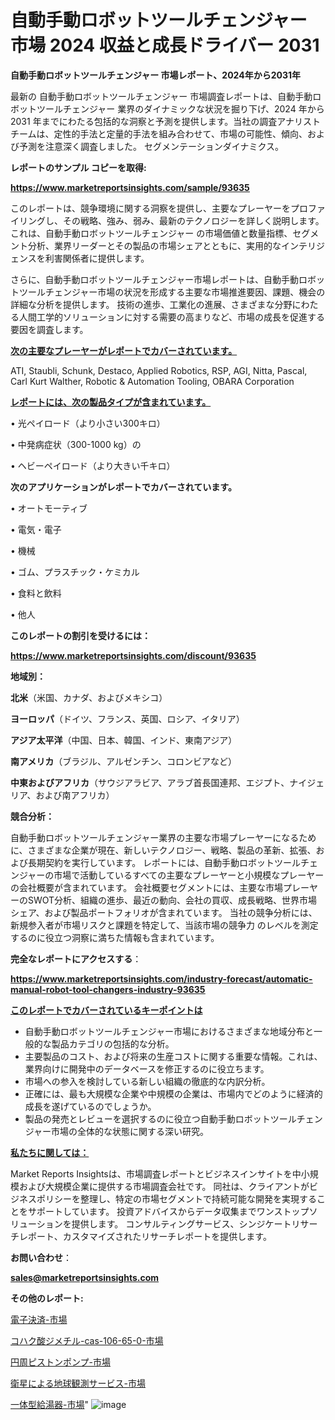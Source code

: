 # 自動手動ロボットツールチェンジャー 市場 2024 収益と成長ドライバー 2031

<strong>自動手動ロボットツールチェンジャー 市場レポート、2024年から2031年</strong>

最新の 自動手動ロボットツールチェンジャー 市場調査レポートは、自動手動ロボットツールチェンジャー 業界のダイナミックな状況を掘り下げ、2024 年から 2031 年までにわたる包括的な洞察と予測を提供します。当社の調査アナリスト チームは、定性的手法と定量的手法を組み合わせて、市場の可能性、傾向、および予測を注意深く調査しました。 セグメンテーションダイナミクス。



<strong>レポートのサンプル コピーを取得:</strong> <a href=https://www.marketreportsinsights.com/sample/93635>

<strong><u>https://www.marketreportsinsights.com/sample/93635</u></strong></a>

このレポートは、競争環境に関する洞察を提供し、主要なプレーヤーをプロファイリングし、その戦略、強み、弱み、最新のテクノロジーを詳しく説明します。 これは、自動手動ロボットツールチェンジャー の市場価値と数量指標、セグメント分析、業界リーダーとその製品の市場シェアとともに、実用的なインテリジェンスを利害関係者に提供します。

さらに、自動手動ロボットツールチェンジャー市場レポートは、自動手動ロボットツールチェンジャー市場の状況を形成する主要な市場推進要因、課題、機会の詳細な分析を提供します。 技術の進歩、工業化の進展、さまざまな分野にわたる人間工学的ソリューションに対する需要の高まりなど、市場の成長を促進する要因を調査します。



<strong><u>次の主要なプレーヤーがレポートでカバーされています。</u></strong>

ATI, Staubli, Schunk, Destaco, Applied Robotics, RSP, AGI, Nitta, Pascal, Carl Kurt Walther, Robotic & Automation Tooling, OBARA Corporation



<strong><u><b>レポートには、次の製品タイプが含まれています。</b></u></strong>

• 光ペイロード（より小さい300キロ）

• 中発病症状（300-1000 kg）の

• ヘビーペイロード（より大きい千キロ）



<strong><b>次のアプリケーションがレポートでカバーされています。</b></strong>

• オートモーティブ

• 電気・電子

• 機械

• ゴム、プラスチック・ケミカル

• 食料と飲料

• 他人



<strong><b>このレポートの割引を受けるには：</b></strong><a href=https://www.marketreportsinsights.com/discount/93635>

<strong><u>https://www.marketreportsinsights.com/discount/93635</u></strong></a>



<strong>地域別：</strong>



<strong>北米</strong>（米国、カナダ、およびメキシコ）



<strong>ヨーロッパ</strong>（ドイツ、フランス、英国、ロシア、イタリア）



<strong>アジア太平洋</strong>（中国、日本、韓国、インド、東南アジア）



<strong>南アメリカ</strong>（ブラジル、アルゼンチン、コロンビアなど）



<strong>中東およびアフリカ</strong>（サウジアラビア、アラブ首長国連邦、エジプト、ナイジェリア、および南アフリカ）



<strong>競合分析：</strong>

自動手動ロボットツールチェンジャー業界の主要な市場プレーヤーになるために、さまざまな企業が現在、新しいテクノロジー、戦略、製品の革新、拡張、および長期契約を実行しています。 レポートには、自動手動ロボットツールチェンジャーの市場で活動しているすべての主要なプレーヤーと小規模なプレーヤーの会社概要が含まれています。 会社概要セグメントには、主要な市場プレーヤーのSWOT分析、組織の進歩、最近の動向、会社の買収、成長戦略、世界市場シェア、および製品ポートフォリオが含まれています。 当社の競争分析には、新規参入者が市場リスクと課題を特定して、当該市場の競争力 のレベルを測定するのに役立つ洞察に満ちた情報も含まれています。



<strong>完全なレポートにアクセスする</strong>：

<a href=https://www.marketreportsinsights.com/industry-forecast/automatic-manual-robot-tool-changers-industry-93635>

<strong><u>https://www.marketreportsinsights.com/industry-forecast/automatic-manual-robot-tool-changers-industry-93635</u></strong></a>



<strong><u><b>このレポートでカバーされているキーポイントは</b></u></strong>
<ul>
  <li>自動手動ロボットツールチェンジャー市場におけるさまざまな地域分布と一般的な製品カテゴリの包括的な分析。</li>
  <li>主要製品のコスト、および将来の生産コストに関する重要な情報。これは、業界向けに開発中のデータベースを修正するのに役立ちます。</li>
  <li>市場への参入を検討している新しい組織の徹底的な内訳分析。</li>
  <li>正確には、最も大規模な企業や中規模の企業は、市場内でどのように経済的成長を遂げているのでしょうか。</li>
  <li>製品の発売とレビューを選択するのに役立つ自動手動ロボットツールチェンジャー市場の全体的な状態に関する深い研究。</li>
</ul>


<strong><u><b>私たちに関しては：</b></u></strong>

Market Reports Insightsは、市場調査レポートとビジネスインサイトを中小規模および大規模企業に提供する市場調査会社です。 同社は、クライアントがビジネスポリシーを整理し、特定の市場セグメントで持続可能な開発を実現することをサポートしています。 投資アドバイスからデータ収集までワンストップソリューションを提供します。 コンサルティングサービス、シンジケートリサーチレポート、カスタマイズされたリサーチレポートを提供します。



<strong><b>お問い合わせ</b></strong>：

<a href=mailto:sales@marketreportsinsights.com>

<strong><u>sales@marketreportsinsights.com</u></strong></a>



<strong>その他のレポート:</strong>

<a href=https://www.linkedin.com/pulse/電子決済-市場-2023-年のダイナミクスとビジネストレンド-2030-trend-titans-360-analysis-hbc0f/>電子決済-市場</a>

<a href=https://www.linkedin.com/pulse/コハク酸ジメチル-cas-106-65-0-市場-2023-swot-znd8f/>コハク酸ジメチル-cas-106-65-0-市場</a>

<a href=https://www.linkedin.com/pulse/円周ピストンポンプ-市場-2023-総合分析と事業成長戦略-2030-cbhef/>円周ピストンポンプ-市場</a>

<a href=https://www.linkedin.com/pulse/衛星による地球観測サービス-市場-2030-年までの需要に焦点を当てた-ckylf/>衛星による地球観測サービス-市場</a>

<a href=https://www.linkedin.com/pulse/一体型給湯器-市場-2030-年までの需要に焦点を当てた-2023-年調査レポート-czeef/>一体型給湯器-市場</a>"
![image](https://github.com/gayatriri2/Market-Trends/assets/166717496/dcd75fd1-9547-4483-90e0-c3065c367c34)
